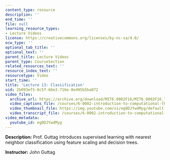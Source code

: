 ```yaml
---
content_type: resource
description: ''
end_time: ''
file: null
learning_resource_types:
- Lecture Videos
license: https://creativecommons.org/licenses/by-nc-sa/4.0/
ocw_type: ''
optional_tab_title: ''
optional_text: ''
parent_title: Lecture Videos
parent_type: CourseSection
related_resources_text: ''
resource_index_text: ''
resourcetype: Video
start_time: ''
title: 'Lecture 13: Classification'
uid: 2b093ef5-0c5f-66e3-716e-8e495b5ba072
video_files:
  archive_url: https://archive.org/download/MIT6.0002F16/MIT6_0002F16_lec13_300k.mp4
  video_captions_file: /courses/6-0002-introduction-to-computational-thinking-and-data-science-fall-2016/ff9a51abcbf85c0eba0a142bc9e4ec7d_eg8DJYwdMyg.vtt
  video_thumbnail_file: https://img.youtube.com/vi/eg8DJYwdMyg/default.jpg
  video_transcript_file: /courses/6-0002-introduction-to-computational-thinking-and-data-science-fall-2016/cb500110f0314c02ebb24dfc8d676f42_eg8DJYwdMyg.pdf
video_metadata:
  youtube_id: eg8DJYwdMyg
---
```


**Description:** Prof. Guttag introduces supervised learning with nearest neighbor classification using feature scaling and decision trees.

**Instructor:** John Guttag

